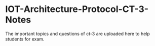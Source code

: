 # IOT-Architecture-Protocol-CT-3-Notes
The important topics and questions of ct-3 are uploaded here to help students for exam.
